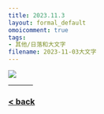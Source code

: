 ```yaml
---
title: 2023.11.3
layout: formal_default
omoicomment: true
tags:
- 其他/日落和大文字
filename: 2023-11-03大文字
---
```


<img src="https://drive.google.com/thumbnail?id=1gJq3gblOLngdrwc727IArIpspt_lrrNN&sz=w800" />
<hr style="width:50px;text-align:left;margin-left:0">


### [< back](https://wzetto.github.io/wz369.github.io/omoi_main/omoi.html)

<script>
  window.onload = function(){
    let txt = document.getElementById("side_text");
    txt.innerHTML = "大文字bot (X)";
  }
</script>
  
